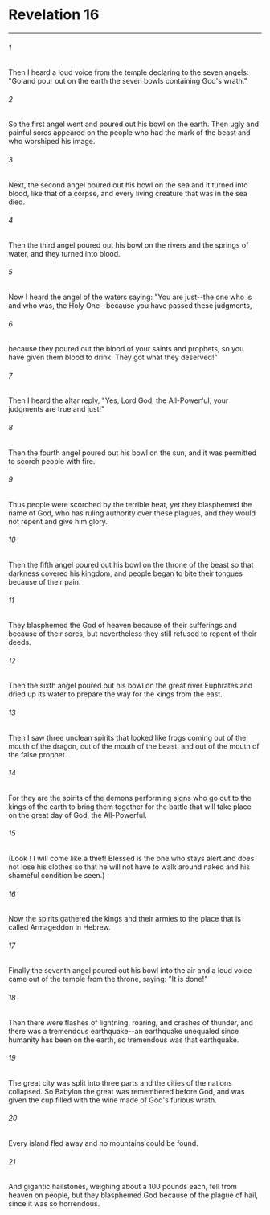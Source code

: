 # Revelation 16
***



###### 1 
Then I heard a loud voice from the temple declaring to the seven angels: "Go and pour out on the earth the seven bowls containing God's wrath." 

###### 2 
So the first angel went and poured out his bowl on the earth. Then ugly and painful sores appeared on the people who had the mark of the beast and who worshiped his image. 

###### 3 
Next, the second angel poured out his bowl on the sea and it turned into blood, like that of a corpse, and every living creature that was in the sea died. 

###### 4 
Then the third angel poured out his bowl on the rivers and the springs of water, and they turned into blood. 

###### 5 
Now I heard the angel of the waters saying: "You are just--the one who is and who was, the Holy One--because you have passed these judgments, 

###### 6 
because they poured out the blood of your saints and prophets, so you have given them blood to drink. They got what they deserved!" 

###### 7 
Then I heard the altar reply, "Yes, Lord God, the All-Powerful, your judgments are true and just!" 

###### 8 
Then the fourth angel poured out his bowl on the sun, and it was permitted to scorch people with fire. 

###### 9 
Thus people were scorched by the terrible heat, yet they blasphemed the name of God, who has ruling authority over these plagues, and they would not repent and give him glory. 

###### 10 
Then the fifth angel poured out his bowl on the throne of the beast so that darkness covered his kingdom, and people began to bite their tongues because of their pain. 

###### 11 
They blasphemed the God of heaven because of their sufferings and because of their sores, but nevertheless they still refused to repent of their deeds. 

###### 12 
Then the sixth angel poured out his bowl on the great river Euphrates and dried up its water to prepare the way for the kings from the east. 

###### 13 
Then I saw three unclean spirits that looked like frogs coming out of the mouth of the dragon, out of the mouth of the beast, and out of the mouth of the false prophet. 

###### 14 
For they are the spirits of the demons performing signs who go out to the kings of the earth to bring them together for the battle that will take place on the great day of God, the All-Powerful. 

###### 15 
(Look ! I will come like a thief! Blessed is the one who stays alert and does not lose his clothes so that he will not have to walk around naked and his shameful condition be seen.) 

###### 16 
Now the spirits gathered the kings and their armies to the place that is called Armageddon in Hebrew. 

###### 17 
Finally the seventh angel poured out his bowl into the air and a loud voice came out of the temple from the throne, saying: "It is done!" 

###### 18 
Then there were flashes of lightning, roaring, and crashes of thunder, and there was a tremendous earthquake--an earthquake unequaled since humanity has been on the earth, so tremendous was that earthquake. 

###### 19 
The great city was split into three parts and the cities of the nations collapsed. So Babylon the great was remembered before God, and was given the cup filled with the wine made of God's furious wrath. 

###### 20 
Every island fled away and no mountains could be found. 

###### 21 
And gigantic hailstones, weighing about a 100 pounds each, fell from heaven on people, but they blasphemed God because of the plague of hail, since it was so horrendous.
